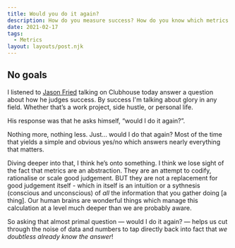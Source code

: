 ```yaml
---
title: Would you do it again?
description: How do you measure success? How do you know which metrics to track? And how do you decide what the benchmark is for defining success? Jason Fried has a very simple but very effective method.
date: 2021-02-17
tags:
  - Metrics
layout: layouts/post.njk
---
```

## No goals
I listened to [Jason Fried](https://www.twitter.com/jasonfried) talking on Clubhouse today answer a question about how he judges success.  By success I'm talking about glory in any field. Whether that’s a work project, side hustle, or personal life. 

His response was that he asks himself, “would I do it again?”.

Nothing more, nothing less. Just... would I do that again? Most of the time that yields a simple and obvious yes/no which answers nearly everything that matters.

Diving deeper into that, I think he’s onto something. I think we lose sight of the fact that metrics are an abstraction. They are an attempt to codify, rationalise or scale good judgement. BUT they are not a replacement for good judgement itself - which in itself is an intuition or a sythnesis (conscious and unconscious) of *all* the information that you gather doing [a thing]. Our human brains are wonderful things which manage this calculation at a level much deeper than we are probably aware.

So asking that almost primal question — would I do it again? — helps us cut through the noise of data and numbers to tap directly back into fact that _we doubtless already know the answer_!

